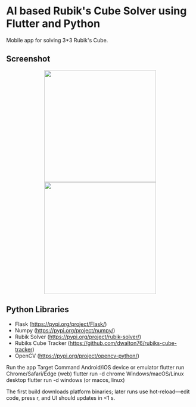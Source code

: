 # AI based Rubik's Cube Solver using Flutter and Python

Mobile app for solving 3*3 Rubik's Cube.

## Screenshot

 <p align="center">
  <img src="https://github.com/brinesoftwares/Flutter-AI-Rubik-cube-Solver/blob/master/screenshots/ss2.jpg?raw=true" width="300" >
  <img src="https://github.com/brinesoftwares/Flutter-AI-Rubik-cube-Solver/blob/master/screenshots/ss1.jpg?raw=true" width="300" >
</p>

## Python Libraries

  - Flask (https://pypi.org/project/Flask/)
  - Numpy (https://pypi.org/project/numpy/)
  - Rubik Solver (https://pypi.org/project/rubik-solver/)
  - Rubiks Cube Tracker (https://github.com/dwalton76/rubiks-cube-tracker)
  - OpenCV (https://pypi.org/project/opencv-python/)
 


Run the app
Target	                                Command
Android/iOS device or emulator	        flutter run
Chrome/Safari/Edge (web)	              flutter run -d chrome
Windows/macOS/Linux desktop	           flutter run -d windows (or macos, linux)

The first build downloads platform binaries; later runs use hot-reload—edit code, press r, and UI should updates in <1 s.
